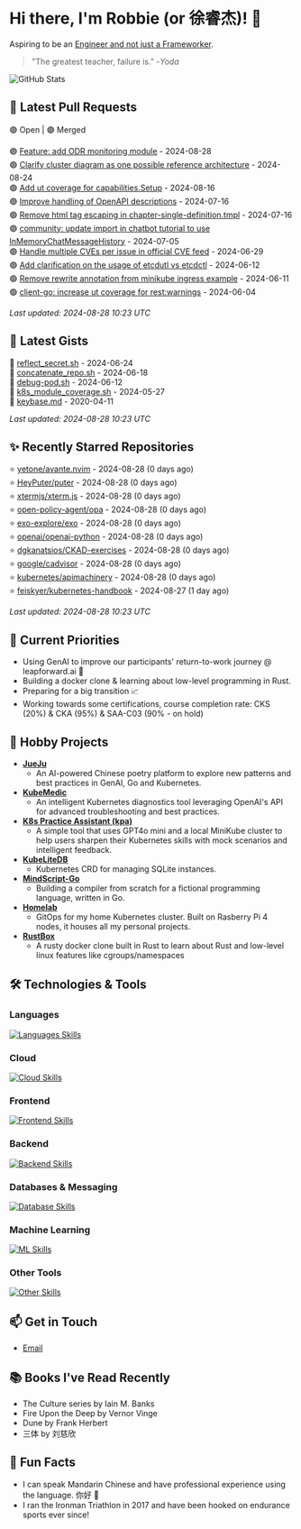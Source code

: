 # Hi there, I'm Robbie (or 徐睿杰)! 👋

Aspiring to be an [Engineer and not just a Frameworker](https://johndanielraines.medium.com/be-an-engineer-not-a-frameworker-c58fe28d0c88).

> "The greatest teacher, failure is." -_Yoda_

![GitHub Stats](https://github-readme-stats.vercel.app/api?username=robert-cronin&show_icons=true&theme=radical)

<!-- START_SECTION:prs -->
## 🔄 Latest Pull Requests

🟢 Open | 🟣 Merged

🟣 [Feature: add ODR monitoring module](https://github.com/Open-Model-Initiative/OMI-Data-Pipeline/pull/34) - 2024-08-28<br>
🟣 [Clarify cluster diagram as one possible reference architecture](https://github.com/kubernetes/website/pull/47164) - 2024-08-24<br>
🟢 [Add ut coverage for capabilities.Setup](https://github.com/kubernetes/kubernetes/pull/125395) - 2024-08-16<br>
🟣 [Improve handling of OpenAPI descriptions](https://github.com/kubernetes-sigs/reference-docs/pull/365) - 2024-07-16<br>
🟢 [Remove html tag escaping in chapter-single-definition.tmpl](https://github.com/kubernetes/website/pull/47089) - 2024-07-16<br>
🟣 [community: update import in chatbot tutorial to use InMemoryChatMessageHistory](https://github.com/langchain-ai/langchain/pull/23903) - 2024-07-05<br>
🟣 [Handle multiple CVEs per issue in official CVE feed](https://github.com/kubernetes/sig-security/pull/117) - 2024-06-29<br>
🟣 [Add clarification on the usage of etcdutl vs etcdctl](https://github.com/kubernetes/website/pull/46778) - 2024-06-12<br>
🟢 [Remove rewrite annotation from minikube ingress example](https://github.com/kubernetes/website/pull/46603) - 2024-06-11<br>
🟢 [client-go: increase ut coverage for rest:warnings](https://github.com/kubernetes/kubernetes/pull/125273) - 2024-06-04<br>

*Last updated: 2024-08-28 10:23 UTC*<!-- END_SECTION:prs -->

<!-- START_SECTION:gists -->
## 📜 Latest Gists

📜 [reflect_secret.sh](https://gist.github.com/robert-cronin/c4df6777ba61bacd45a4bd67b5ea5b34) - 2024-06-24<br>
📜 [concatenate_repo.sh](https://gist.github.com/robert-cronin/02215e61893d6616fc0d269e829b50ed) - 2024-06-18<br>
📜 [debug-pod.sh](https://gist.github.com/robert-cronin/0a76a112fe444bccd50cb7ac56e8b1b5) - 2024-06-12<br>
📜 [k8s_module_coverage.sh](https://gist.github.com/robert-cronin/150e3044b916ebe597478b1294f97da8) - 2024-05-27<br>
📜 [keybase.md](https://gist.github.com/robert-cronin/a8474252ac7483f7c1de43dd8a7308e3) - 2020-04-11<br>

*Last updated: 2024-08-28 10:23 UTC*<!-- END_SECTION:gists -->

<!-- START_SECTION:starred -->
## ✨ Recently Starred Repositories

⭐ [yetone/avante.nvim](https://github.com/yetone/avante.nvim) - 2024-08-28 (0 days ago)<br>
⭐ [HeyPuter/puter](https://github.com/HeyPuter/puter) - 2024-08-28 (0 days ago)<br>
⭐ [xtermjs/xterm.js](https://github.com/xtermjs/xterm.js) - 2024-08-28 (0 days ago)<br>
⭐ [open-policy-agent/opa](https://github.com/open-policy-agent/opa) - 2024-08-28 (0 days ago)<br>
⭐ [exo-explore/exo](https://github.com/exo-explore/exo) - 2024-08-28 (0 days ago)<br>
⭐ [openai/openai-python](https://github.com/openai/openai-python) - 2024-08-28 (0 days ago)<br>
⭐ [dgkanatsios/CKAD-exercises](https://github.com/dgkanatsios/CKAD-exercises) - 2024-08-28 (0 days ago)<br>
⭐ [google/cadvisor](https://github.com/google/cadvisor) - 2024-08-28 (0 days ago)<br>
⭐ [kubernetes/apimachinery](https://github.com/kubernetes/apimachinery) - 2024-08-28 (0 days ago)<br>
⭐ [feiskyer/kubernetes-handbook](https://github.com/feiskyer/kubernetes-handbook) - 2024-08-27 (1 day ago)<br>

*Last updated: 2024-08-28 10:23 UTC*<!-- END_SECTION:starred -->

## 🔭 Current Priorities

- Using GenAI to improve our participants' return-to-work journey @ leapforward.ai 🚀
- Building a docker clone & learning about low-level programming in Rust.
- Preparing for a big transition 📈
- Working towards some certifications, course completion rate: CKS (20%) & CKA (95%) & SAA-C03 (90% - on hold)

## 🚀 Hobby Projects

- [**JueJu**](https://github.com/robert-cronin/jueju)
  - An AI-powered Chinese poetry platform to explore new patterns and best practices in GenAI, Go and Kubernetes.
- [**KubeMedic**](https://github.com/robert-cronin/kubemedic)
  - An intelligent Kubernetes diagnostics tool leveraging OpenAI's API for advanced troubleshooting and best practices.
- [**K8s Practice Assistant (kpa)**](https://github.com/robert-cronin/kpa)
  - A simple tool that uses GPT4o mini and a local MiniKube cluster to help users sharpen their Kubernetes skills with mock scenarios and intelligent feedback.
- [**KubeLiteDB**](https://github.com/robert-cronin/KubeLiteDB)
  - Kubernetes CRD for managing SQLite instances.
- [**MindScript-Go**](https://github.com/robert-cronin/mindscript-go)
  - Building a compiler from scratch for a fictional programming language, written in Go.
- [**Homelab**](https://github.com/robert-cronin/homelab)
  - GitOps for my home Kubernetes cluster. Built on Rasberry Pi 4 nodes, it houses all my personal projects.
- [**RustBox**](https://github.com/robert-cronin/rust-box)
  - A rusty docker clone built in Rust to learn about Rust and low-level linux features like cgroups/namespaces

## 🛠️ Technologies & Tools

### Languages

[![Languages Skills](https://skillicons.dev/icons?i=go,typescript,python,bash)](https://skillicons.dev)

### Cloud

[![Cloud Skills](https://skillicons.dev/icons?i=kubernetes,aws,linux,terraform,githubactions,jenkins)](https://skillicons.dev)

### Frontend

[![Frontend Skills](https://skillicons.dev/icons?i=mui,react,redux,figma,styledcomponents,nextjs,vite,css,html,ts)](https://skillicons.dev)

### Backend

[![Backend Skills](https://skillicons.dev/icons?i=nodejs,fastapi,express,postgres,python)](https://skillicons.dev)

### Databases & Messaging

[![Database Skills](https://skillicons.dev/icons?i=mongodb,postgresql,mysql,redis,rabbitmq,kafka)](https://skillicons.dev)

### Machine Learning

[![ML Skills](https://skillicons.dev/icons?i=tensorflow,elasticsearch,pytorch,opencv)](https://skillicons.dev)

### Other Tools

[![Other Skills](https://skillicons.dev/icons?i=vscode,git,docker,jest,cypress,grafana,prometheus,bash)](https://skillicons.dev)

## 📫 Get in Touch

- [Email](mailto:robert.cronin@uqconnect.edu.au)

## 📚 Books I've Read Recently

- The Culture series by Iain M. Banks
- Fire Upon the Deep by Vernor Vinge
- Dune by Frank Herbert
- 三体 by 刘慈欣

## 🌟 Fun Facts

- I can speak Mandarin Chinese and have professional experience using the language. 你好 👋
- I ran the Ironman Triathlon in 2017 and have been hooked on endurance sports ever since!
